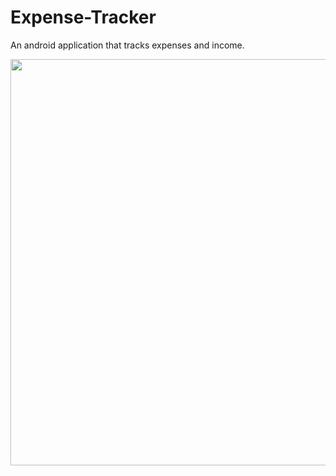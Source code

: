 # Expense-Tracker

An android application that tracks expenses and income.

<div align="center">
  <img src="current-snapshot.gif" height="650px">
</div>
